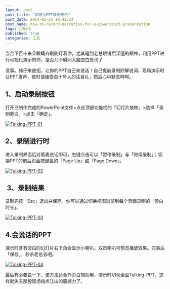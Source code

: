 ```yaml
---
layout: post
post_title: "如何为PPT录制旁白"
post_date: 2014-01-25 19:42:34
post_name: how-to-record-narration-for-a-powerpoint-presentation
tags: [演示]
published: true
categories: 工具
---
```


当台下百十来朵眼睛齐刷刷盯着你，尤其碰到老总眼镜后深邃的眼神，利用PPT进行可视化演示的你，是否几个瞬间大脑空白忘词了

没事。伟仔来放招，让你的PPT自己来说话！自己提前录制好解说词，现场演示时让PPT发声，彼时请接受百十号人的注目礼，然后心中默念呵呵。

## 1、启动录制按钮

打开已制作完成的PowerPoint文件&gt;点击顶部功能栏的「幻灯片放映」&gt;选择「录制旁白」&gt;点击「确定」。

[![Talking-PPT-01](http://7arnhx.com1.z0.glb.clouddn.com/wp-content/uploads/2014/01/Talking-PPT-01.jpg)](http://7arnhx.com1.z0.glb.clouddn.com/wp-content/uploads/2014/01/Talking-PPT-01.jpg)

## 2、录制进行时

进入录制界面后对着麦说话即可，右键点击可以「暂停录制」与「继续录制」；切换PPT的前后页面按键盘的「Page Up」或「Page Down」。

[![Talking-PPT-02](http://7arnhx.com1.z0.glb.clouddn.com/wp-content/uploads/2014/01/Talking-PPT-02.jpg)](http://7arnhx.com1.z0.glb.clouddn.com/wp-content/uploads/2014/01/Talking-PPT-02.jpg)

##  3、录制结果

录制完按「Esc」退出并保存。你可以通过切换视图浏览到每个页面录制的「旁白时长」。

[![Talking-PPT-03](http://7arnhx.com1.z0.glb.clouddn.com/wp-content/uploads/2014/01/Talking-PPT-03.jpg)](http://7arnhx.com1.z0.glb.clouddn.com/wp-content/uploads/2014/01/Talking-PPT-03.jpg)

## 4.会说话的PPT

演示时含有旁白的幻灯片右下角会显示小喇叭，双击喇叭可预览播放效果。完事后「保存」，秒杀老总去吧。

[![Talking-PPT-04](http://7arnhx.com1.z0.glb.clouddn.com/wp-content/uploads/2014/01/Talking-PPT-04.jpg)](http://7arnhx.com1.z0.glb.clouddn.com/wp-content/uploads/2014/01/Talking-PPT-04.jpg)

最后有必要说一下，该方法适合作旁白辅助用，演示时切勿全盘Talking-PPT，这样就失去那股现场指点江山的震撼力了。